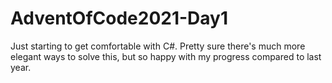 # AdventOfCode2021-Day1

Just starting to get comfortable with C#. Pretty sure there's much more elegant ways to solve this, but so happy with my progress compared to last year.
